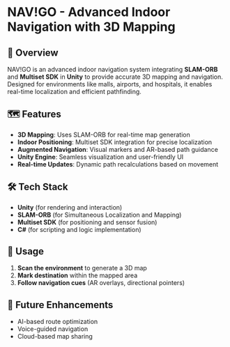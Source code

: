 # NAV!GO - Advanced Indoor Navigation with 3D Mapping

## 🚀 Overview
NAV!GO is an advanced indoor navigation system integrating **SLAM-ORB** and **Multiset SDK** in **Unity** to provide accurate 3D mapping and navigation. Designed for environments like malls, airports, and hospitals, it enables real-time localization and efficient pathfinding.

## 🗺️ Features
- **3D Mapping**: Uses SLAM-ORB for real-time map generation
- **Indoor Positioning**: Multiset SDK integration for precise localization
- **Augmented Navigation**: Visual markers and AR-based path guidance
- **Unity Engine**: Seamless visualization and user-friendly UI
- **Real-time Updates**: Dynamic path recalculations based on movement

## 🛠️ Tech Stack
- **Unity** (for rendering and interaction)
- **SLAM-ORB** (for Simultaneous Localization and Mapping)
- **Multiset SDK** (for positioning and sensor fusion)
- **C#** (for scripting and logic implementation)


## 🎯 Usage
1. **Scan the environment** to generate a 3D map
2. **Mark destination** within the mapped area
3. **Follow navigation cues** (AR overlays, directional pointers)

## 🚀 Future Enhancements
- AI-based route optimization
- Voice-guided navigation
- Cloud-based map sharing

